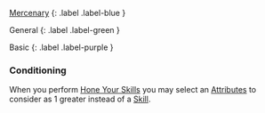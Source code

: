 
[Mercenary](Game/Mercenary)
{: .label .label-blue }

General
{: .label .label-green }

Basic
{: .label .label-purple }
### Conditioning

When you perform [Hone Your Skills](Activities#Hone%20Your%20Skills) you may select an [Attributes](Core/Attributes) to consider as 1 greater instead of a [Skill](Core/Skills).
